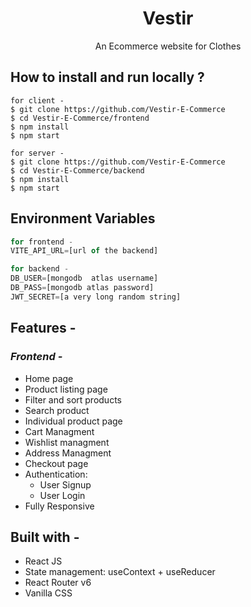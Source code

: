 <div align="center">
  
# Vestir
 An Ecommerce website for Clothes 
 
</div>
 

## **How to install and run locally ?**

```
for client - 
$ git clone https://github.com/Vestir-E-Commerce
$ cd Vestir-E-Commerce/frontend 
$ npm install
$ npm start

for server - 
$ git clone https://github.com/Vestir-E-Commerce
$ cd Vestir-E-Commerce/backend 
$ npm install
$ npm start
```

## **Environment Variables**
 ```js
for frontend - 
VITE_API_URL=[url of the backend]

for backend - 
DB_USER=[mongodb  atlas username]
DB_PASS=[mongodb atlas password]
JWT_SECRET=[a very long random string]
```

## **Features -**

### *Frontend -*
- Home page
- Product listing page
- Filter and sort products
- Search product
- Individual product page
- Cart Managment
- Wishlist managment
- Address Managment
- Checkout page
- Authentication:
  - User Signup
  - User Login
 - Fully Responsive

## **Built with -**

- React JS
- State management: useContext + useReducer
- React Router v6
- Vanilla CSS

